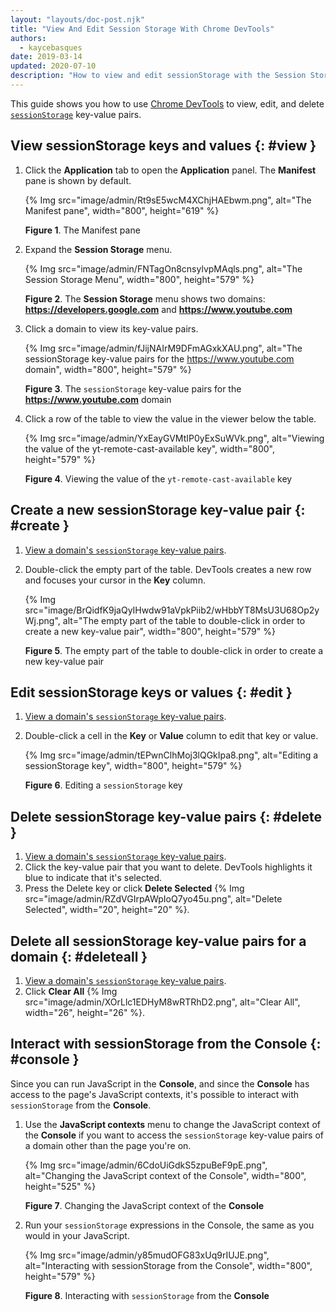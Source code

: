 ```yaml
---
layout: "layouts/doc-post.njk"
title: "View And Edit Session Storage With Chrome DevTools"
authors:
  - kaycebasques
date: 2019-03-14
updated: 2020-07-10
description: "How to view and edit sessionStorage with the Session Storage pane and the Console."
---
```


This guide shows you how to use [Chrome DevTools][1] to view, edit, and delete [`sessionStorage`][2]
key-value pairs.

## View sessionStorage keys and values {: #view }

1.  Click the **Application** tab to open the **Application** panel. The **Manifest** pane is shown
    by default.

    {% Img src="image/admin/Rt9sE5wcM4XChjHAEbwm.png", alt="The Manifest pane", width="800", height="619" %}

    **Figure 1**. The Manifest pane

2.  Expand the **Session Storage** menu.

    {% Img src="image/admin/FNTagOn8cnsylvpMAqls.png", alt="The Session Storage Menu", width="800", height="579" %}

    **Figure 2**. The **Session Storage** menu shows two domains: **https://developers.google.com**
    and **https://www.youtube.com**

3.  Click a domain to view its key-value pairs.

    {% Img src="image/admin/fJijNAIrM9DFmAGxkXAU.png", alt="The sessionStorage key-value pairs for the https://www.youtube.com domain", width="800", height="579" %}

    **Figure 3**. The `sessionStorage` key-value pairs for the **https://www.youtube.com** domain

4.  Click a row of the table to view the value in the viewer below the table.

    {% Img src="image/admin/YxEayGVMtIP0yExSuWVk.png", alt="Viewing the value of the yt-remote-cast-available key", width="800", height="579" %}

    **Figure 4**. Viewing the value of the `yt-remote-cast-available` key

## Create a new sessionStorage key-value pair {: #create }

1.  [View a domain's `sessionStorage` key-value pairs][3].
2.  Double-click the empty part of the table. DevTools creates a new row and focuses your cursor in
    the **Key** column.

    {% Img src="image/BrQidfK9jaQyIHwdw91aVpkPiib2/wHbbYT8MsU3U68Op2yWj.png", alt="The empty part of the table to double-click in order to create a new key-value pair", width="800", height="579" %}

    **Figure 5**. The empty part of the table to double-click in order to create a new key-value
    pair

## Edit sessionStorage keys or values {: #edit }

1.  [View a domain's `sessionStorage` key-value pairs][4].
2.  Double-click a cell in the **Key** or **Value** column to edit that key or value.

    {% Img src="image/admin/tEPwnClhMoj3lQGkIpa8.png", alt="Editing a sessionStorage key", width="800", height="579" %}

    **Figure 6**. Editing a `sessionStorage` key

## Delete sessionStorage key-value pairs {: #delete }

1.  [View a domain's `sessionStorage` key-value pairs][5].
2.  Click the key-value pair that you want to delete. DevTools highlights it blue to indicate that
    it's selected.
3.  Press the Delete key or click **Delete Selected**
    {% Img src="image/admin/RZdVGIrpAWpIoQ7yo45u.png", alt="Delete Selected", width="20", height="20" %}.

## Delete all sessionStorage key-value pairs for a domain {: #deleteall }

1.  [View a domain's `sessionStorage` key-value pairs][6].
2.  Click **Clear All** {% Img src="image/admin/XOrLlc1EDHyM8wRTRhD2.png", alt="Clear All", width="26", height="26" %}.

## Interact with sessionStorage from the Console {: #console }

Since you can run JavaScript in the **Console**, and since the **Console** has access to the page's
JavaScript contexts, it's possible to interact with `sessionStorage` from the **Console**.

1.  Use the **JavaScript contexts** menu to change the JavaScript context of the **Console** if you
    want to access the `sessionStorage` key-value pairs of a domain other than the page you're on.

    {% Img src="image/admin/6CdoUiGdkS5zpuBeF9pE.png", alt="Changing the JavaScript context of the Console", width="800", height="525" %}

    **Figure 7**. Changing the JavaScript context of the **Console**

2.  Run your `sessionStorage` expressions in the Console, the same as you would in your JavaScript.

    {% Img src="image/admin/y85mudOFG83xUq9rIUJE.png", alt="Interacting with sessionStorage from the Console", width="800", height="579" %}

    **Figure 8**. Interacting with `sessionStorage` from the **Console**

[1]: /web/tools/chrome-devtools
[2]: https://developer.mozilla.org/en-US/docs/Web/API/Window/sessionStorage
[3]: #view
[4]: #view
[5]: #view
[6]: #view

